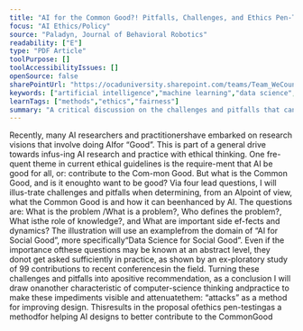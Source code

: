 ```yaml
---
title: "AI for the Common Good?! Pitfalls, Challenges, and Ethics Pen-Testing"
focus: "AI Ethics/Policy"
source: "Paladyn, Journal of Behavioral Robotics"
readability: ["E"]
type: "PDF Article"
toolPurpose: []
toolAccessibilityIssues: []
openSource: false
sharePointUrl: "https://ocaduniversity.sharepoint.com/teams/Team_WeCount/Shared%20Documents/Resources%20and%20Tools/Literature%20(curated)/AI%20for%20the%20Common%20Good%20Pitfalls,%20challenges,%20and%20ethics%20pen-testing.pdf"
keywords: ["artificial intelligence","machine learning","data science","AI ethics","ethics and ethics codes","risks and impacts","Common Good","AI for Social Good"]
learnTags: ["methods","ethics","fairness"]
summary: "A critical discussion on the challenges and pitfalls that can occur when determining what the Common Good is and how it can be enhanced by AI. "
---
```

Recently, many AI researchers and practitionershave embarked on research visions that involve doing AIfor “Good”. This is part of a general drive towards infus-ing AI research and practice with ethical thinking. One fre-quent theme in current ethical guidelines is the require-ment that AI be good for all, or: contribute to the Com-mon Good. But what is the Common Good, and is it enoughto want to be good? Via four lead questions, I will illus-trate challenges and pitfalls when determining, from an AIpoint of view, what the Common Good is and how it can beenhanced by AI. The questions are: What is the problem /What is a problem?, Who defines the problem?, What isthe role of knowledge?, and What are important side ef-fects and dynamics? The illustration will use an examplefrom the domain of “AI for Social Good”, more specifically“Data Science for Social Good”. Even if the importance ofthese questions may be known at an abstract level, they donot get asked sufficiently in practice, as shown by an ex-ploratory study of 99 contributions to recent conferencesin the field. Turning these challenges and pitfalls into apositive recommendation, as a conclusion I will draw onanother characteristic of computer-science thinking andpractice to make these impediments visible and attenuatethem: “attacks” as a method for improving design. Thisresults in the proposal ofethics pen-testingas a methodfor helping AI designs to better contribute to the CommonGood
